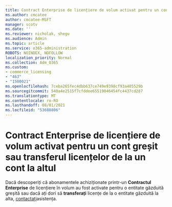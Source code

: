 ```yaml
---
title: Contract Enterprise de licențiere de volum activat pentru un cont greșit
ms.author: cmcatee
author: cmcatee-MSFT
manager: scotv
ms.date: ''
ms.reviewer: nicholak, shegu
ms.audience: Admin
ms.topic: article
ms.service: o365-administration
ROBOTS: NOINDEX, NOFOLLOW
localization_priority: Normal
ms.collection: Adm_O365
ms.custom:
- commerce_licensing
- "463"
- "1500021"
ms.openlocfilehash: 7ceba265fec4dbb637ce749e9398cf93a405529b
ms.sourcegitcommit: 540a4e2515f7cfddee65519046454fc4437cd287
ms.translationtype: MT
ms.contentlocale: ro-RO
ms.lasthandoff: 08/01/2021
ms.locfileid: "53688806"
---
```

# <a name="volume-licensing-enterprise-agreement-activated-on-the-wrong-account-or-transferring-licenses-from-one-account-to-another"></a>Contract Enterprise de licențiere de volum activat pentru un cont greșit sau transferul licențelor de la un cont la altul

Dacă descoperiți că abonamentele achiziționate printr-un **Contractul Enterprise** de licențiere în volum au fost activate pentru o entitate găzduită greșită sau dacă ați dori să **transferați** licențe de la o entitate găzduită la alta, [contactați](https://go.microsoft.com/fwlink/p/?linkid=518322)asistența.